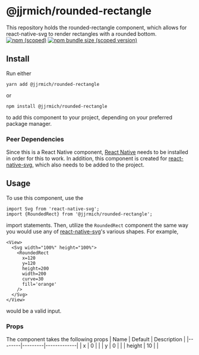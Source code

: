 # @jjrmich/rounded-rectangle
This repository holds the rounded-rectangle component, which allows for react-native-svg to render rectangles with a rounded bottom.  
[![npm (scoped)](https://img.shields.io/npm/v/@jjrmich/rounded-rectangle)](https://github.com/jjrmich/rounded-rectangle/) [![npm bundle size (scoped version)](https://img.shields.io/bundlephobia/min/@jjrmich/rounded-rectangle/0.1.0)](https://github.com/jjrmich/rounded-rectangle/)
## Install
Run either  
```
yarn add @jjrmich/rounded-rectangle
```  
or  
```
npm install @jjrmich/rounded-rectangle
```  
to add this component to your project, depending on your preferred package manager.

### Peer Dependencies
Since this is a React Native component, [React Native](https://facebook.github.io/react-native/docs/getting-started) needs to be installed in order for this to work. In addition, this component is created for [react-native-svg](https://github.com/react-native-community/react-native-svg), which also needs to be added to the project.

## Usage
To use this component, use the 
```
import Svg from 'react-native-svg';
import {RoundedRect} from '@jjrmich/rounded-rectangle';
```  
import statements. Then, utilize the `RoundedRect` component the same way you would use any of [react-native-svg](https://github.com/react-native-community/react-native-svg)'s various shapes. For example,  
```
<View>
  <Svg width="100%" height="100%">
    <RoundedRect
      x=120
      y=120
      height=200
      width=200
      curve=30
      fill='orange'
    />
  </Svg>
</View>
```
would be a valid input.
### Props
The component takes the following props
| Name | Default | Description |
|--------|---------|-------------|
| x | 0 | |
| y | 0 | |
| height | 10 | |


